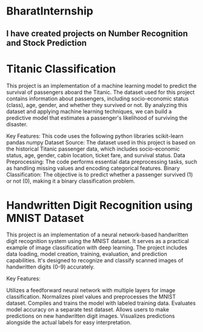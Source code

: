 # BharatInternship

## I have created projects on Number Recognition and Stock Prediction

# Titanic Classification
This project is an implementation of a machine learning model to predict the survival of passengers aboard the Titanic. The dataset used for this project contains information about passengers, including socio-economic status (class), age, gender, and whether they survived or not. By analyzing this dataset and applying machine learning techniques, we can build a predictive model that estimates a passenger's likelihood of surviving the disaster.

Key Features: This code uses the following python libraries scikit-learn pandas numpy Dataset Source: The dataset used in this project is based on the historical Titanic passenger data, which includes socio-economic status, age, gender, cabin location, ticket fare, and survival status. Data Preprocessing: The code performs essential data preprocessing tasks, such as handling missing values and encoding categorical features. Binary Classification: The objective is to predict whether a passenger survived (1) or not (0), making it a binary classification problem.

# Handwritten Digit Recognition using MNIST Dataset
This project is an implementation of a neural network-based handwritten digit recognition system using the MNIST dataset. It serves as a practical example of image classification with deep learning. The project includes data loading, model creation, training, evaluation, and prediction capabilities. It's designed to recognize and classify scanned images of handwritten digits (0-9) accurately.

Key Features:

Utilizes a feedforward neural network with multiple layers for image classification. Normalizes pixel values and preprocesses the MNIST dataset. Compiles and trains the model with labeled training data. Evaluates model accuracy on a separate test dataset. Allows users to make predictions on new handwritten digit images. Visualizes predictions alongside the actual labels for easy interpretation.
